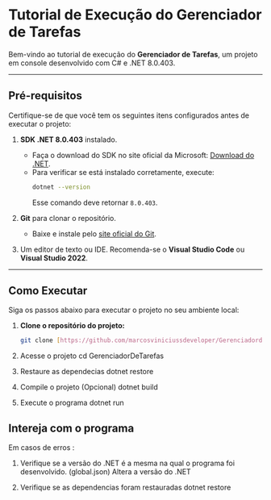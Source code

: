 # Tutorial de Execução do Gerenciador de Tarefas

Bem-vindo ao tutorial de execução do **Gerenciador de Tarefas**, um projeto em console desenvolvido com C# e .NET 8.0.403.

---

## Pré-requisitos

Certifique-se de que você tem os seguintes itens configurados antes de executar o projeto:

1. **SDK .NET 8.0.403** instalado.  
   - Faça o download do SDK no site oficial da Microsoft: [Download do .NET](https://dotnet.microsoft.com/).
   - Para verificar se está instalado corretamente, execute:
     ```bash
     dotnet --version
     ```
     Esse comando deve retornar `8.0.403`.

2. **Git** para clonar o repositório.  
   - Baixe e instale pelo [site oficial do Git](https://git-scm.com/).

3. Um editor de texto ou IDE. Recomenda-se o **Visual Studio Code** ou **Visual Studio 2022**.

---

## Como Executar

Siga os passos abaixo para executar o projeto no seu ambiente local:

1. **Clone o repositório do projeto:**
   ```bash
   git clone [https://github.com/marcosviniciussdeveloper/Gerenciadordetarefas.git]

2. Acesse o projeto 
    cd GerenciadorDeTarefas

3. Restaure as dependecias 
    dotnet restore

4. Compile o projeto (Opcional)
    dotnet build 

5. Execute o programa 
    dotnet run 

## Intereja com o programa 

Em casos de erros : 
 
 1. Verifique se a versão do .NET é a mesma na qual o programa foi desenvolvido. 
    (global.json) Altera a versão do .NET

 2. Verifique se as dependencias foram restauradas 
    dotnet restore